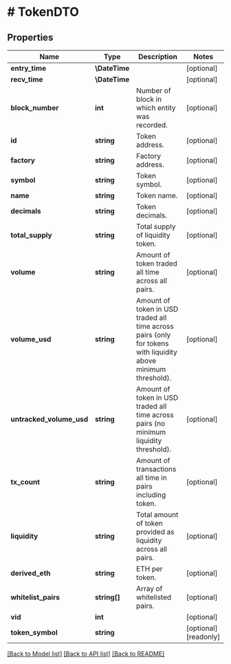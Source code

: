 # # TokenDTO

## Properties

Name | Type | Description | Notes
------------ | ------------- | ------------- | -------------
**entry_time** | **\DateTime** |  | [optional]
**recv_time** | **\DateTime** |  | [optional]
**block_number** | **int** | Number of block in which entity was recorded. | [optional]
**id** | **string** | Token address. | [optional]
**factory** | **string** | Factory address. | [optional]
**symbol** | **string** | Token symbol. | [optional]
**name** | **string** | Token name. | [optional]
**decimals** | **string** | Token decimals. | [optional]
**total_supply** | **string** | Total supply of liquidity token. | [optional]
**volume** | **string** | Amount of token traded all time across all pairs. | [optional]
**volume_usd** | **string** | Amount of token in USD traded all time across pairs (only for tokens with liquidity above minimum threshold). | [optional]
**untracked_volume_usd** | **string** | Amount of token in USD traded all time across pairs (no minimum liquidity threshold). | [optional]
**tx_count** | **string** | Amount of transactions all time in pairs including token. | [optional]
**liquidity** | **string** | Total amount of token provided as liquidity across all pairs. | [optional]
**derived_eth** | **string** | ETH per token. | [optional]
**whitelist_pairs** | **string[]** | Array of whitelisted pairs. | [optional]
**vid** | **int** |  | [optional]
**token_symbol** | **string** |  | [optional] [readonly]

[[Back to Model list]](../../README.md#models) [[Back to API list]](../../README.md#endpoints) [[Back to README]](../../README.md)
